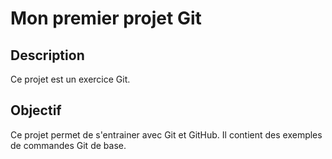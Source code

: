  # Mon premier projet Git 

 ## Description 
 Ce projet est un exercice Git. 

 ## Objectif
 Ce projet permet de s'entrainer avec Git et GitHub.
 Il contient des exemples de commandes Git de base.